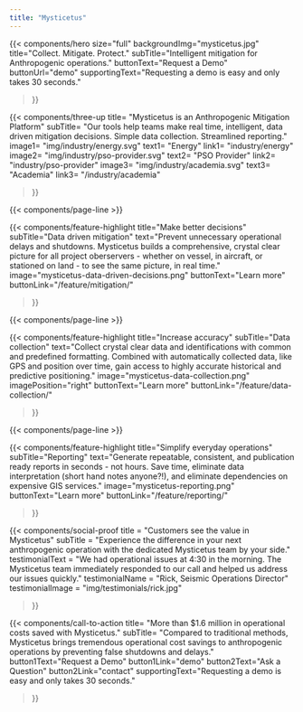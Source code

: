 ```yaml
---
title: "Mysticetus"
---
```


{{< components/hero
	size="full"
	backgroundImg="mysticetus.jpg"
	title="Collect. Mitigate. Protect."
	subTitle="Intelligent mitigation for Anthropogenic operations."
	buttonText="Request a Demo"
	buttonUrl="demo"
	supportingText="Requesting a demo is easy and only takes 30 seconds."
>}}

<!-- 
NOTE: We can use these icons for free as long as we attribute the artist(s) (see footer below copyright)
Icons:
	- Energy: https://www.flaticon.com/free-icon/wind-energy_1400311
	- PSO Provider: https://www.flaticon.com/free-icon/destination_854881
	- Academia: https://www.flaticon.com/free-icon/book_854861
-->
{{< components/three-up
	title= "Mysticetus is an Anthropogenic Mitigation Platform"
	subTitle= "Our tools help teams make real time, intelligent, data driven mitigation decisions. Simple data collection. Streamlined reporting."
	image1= "img/industry/energy.svg"
	text1= "Energy"
	link1= "industry/energy"
	image2= "img/industry/pso-provider.svg"
	text2= "PSO Provider"
	link2= "industry/pso-provider"
	image3= "img/industry/academia.svg"
	text3= "Academia"
	link3= "/industry/academia"
>}}

{{< components/page-line >}}

{{< components/feature-highlight
	title="Make better decisions"
	subTitle="Data driven mitigation"
	text="Prevent unnecessary operational delays and shutdowns. Mysticetus builds a comprehensive, crystal clear picture for all project oberservers - whether on vessel, in aircraft, or stationed on land - to see the same picture, in real time."
	image="mysticetus-data-driven-decisions.png"
	buttonText="Learn more"
	buttonLink="/feature/mitigation/"
>}}

{{< components/page-line >}}

{{< components/feature-highlight
	title="Increase accuracy"
	subTitle="Data collection"
	text="Collect crystal clear data and identifications with common and predefined formatting. Combined with automatically collected data, like GPS and position over time, gain access to highly accurate historical and predictive positioning."
	image="mysticetus-data-collection.png"
	imagePosition="right"
	buttonText="Learn more"
	buttonLink="/feature/data-collection/"
>}}

{{< components/page-line >}}

{{< components/feature-highlight
	title="Simplify everyday operations"
	subTitle="Reporting"
	text="Generate repeatable, consistent, and publication ready reports in seconds - not hours. Save time, eliminate data interpretation (short hand notes anyone?!), and eliminate dependencies on expensive GIS services."
	image="mysticetus-reporting.png"
	buttonText="Learn more"
	buttonLink="/feature/reporting/"
>}}

{{< components/social-proof 
	title = "Customers see the value in Mysticetus"
	subTitle = "Experience the difference in your next anthropogenic operation with the dedicated Mysticetus team by your side."
	testimonialText = "We had operational issues at 4:30 in the morning. The Mysticetus team immediately responded to our call and helped us address our issues quickly."
	testimonialName = "Rick, Seismic Operations Director"
	testimonialImage = "img/testimonials/rick.jpg"
>}}

{{< components/call-to-action
	title= "More than $1.6 million in operational costs saved with Mysticetus."
	subTitle= "Compared to traditional methods, Mysticetus brings tremendous operational cost savings to anthropogenic operations by preventing false shutdowns and delays."
	button1Text="Request a Demo"
	button1Link="demo"
	button2Text="Ask a Question"
	button2Link="contact"
	supportingText="Requesting a demo is easy and only takes 30 seconds."
>}}